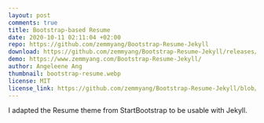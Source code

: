 ```yaml
---
layout: post
comments: true
title: Bootstrap-based Resume
date: 2020-10-11 02:11:04 +02:00
repo: https://github.com/zemmyang/Bootstrap-Resume-Jekyll
download: https://github.com/zemmyang/Bootstrap-Resume-Jekyll/releases/tag/v1.0
demo: https://www.zemmyang.com/Bootstrap-Resume-Jekyll/
author: Angeleene Ang
thumbnail: bootstrap-resume.webp
license: MIT
license_link: https://github.com/zemmyang/Bootstrap-Resume-Jekyll/blob/main/LICENSE
---
```


I adapted the Resume theme from StartBootstrap to be usable with Jekyll.
